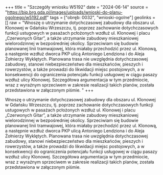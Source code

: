 +++
title = "Szczegóły wniosku W5192"
date = "2024-06-14"
source = "https://bip.brg.gda.pl/images/uploads/wnioski-do-planu-ogolnego/w5192.pdf"
tags = ["obręb: 0032", "wnioski-ogolne"]
geolinks = []
raw = "Wnoszę o utrzymanie dotychczasowej zabudowy dla obszaru ul. Klonowej w Gdańsku Wrzeszczu, tj. poprzez zachowanie dotychczasowych funkcji ustugowych w pasażach pcłożonych wzdłuż ul. Klonowej i placu „Czerwonych Gitar”, a także utrzymanie zabudowy mieszkaniowej wielorodzinnej w bezpośredniej okolicy. Sprzeciwiam się budowie planowanej linii tramwajowej, która miałaby przechodzić przez ul. Klonową, a następnie wzdłuż dworca PKP ulicą Antoniego Lendziona i do Aleja Żołnierzy Wyklętych. Planowana trasa nie uwzględnia dotychczasowej zabudowy, stanowi  niebezpieczeństwo dla mieszkańców, pieszych i rowerzystów, a także prowadzi do likwidacji miejsc postojowych, a w konsekwencji do ograniczenia potencjału funkcji usługowej w ciągu pasazy wzdłuż ulicy Klonowej. Szczegółowa argumentacja w tym przedmiocie, wraz z wyraźnym sprzeciwem w  zakresie realizacji takich planów, została przedstawiona w załączonym piśmie.  "
+++

Wnoszę o utrzymanie dotychczasowej zabudowy dla obszaru ul. Klonowej w Gdańsku
Wrzeszczu, tj. poprzez zachowanie dotychczasowych funkcji ustugowych w pasażach pcłożonych
wzdłuż ul. Klonowej i placu „Czerwonych Gitar”, a także utrzymanie zabudowy mieszkaniowej
wielorodzinnej w bezpośredniej okolicy. Sprzeciwiam się budowie planowanej linii tramwajowej, która
miałaby przechodzić przez ul. Klonową, a następnie wzdłuż dworca PKP ulicą Antoniego Lendziona i
do Aleja Żołnierzy Wyklętych. Planowana trasa nie uwzględnia dotychczasowej zabudowy, stanowi
 niebezpieczeństwo dla mieszkańców, pieszych i rowerzystów, a także prowadzi do likwidacji miejsc
postojowych, a w konsekwencji do ograniczenia potencjału funkcji usługowej w ciągu pasazy wzdłuż
ulicy Klonowej. Szczegółowa argumentacja w tym przedmiocie, wraz z wyraźnym sprzeciwem w
 zakresie realizacji takich planów, została przedstawiona w załączonym piśmie.
 


